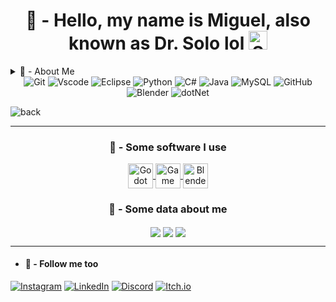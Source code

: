 <div align=center>
	<h1 align=center> 🤖 - Hello, my name is Miguel, also known as Dr. Solo lol
		<picture>
		  <source height="30" width="30" media="(prefers-color-scheme: dark)" srcset="https://user-images.githubusercontent.com/25423296/163456776-7f95b81a-f1ed-45f7-b7ab-8fa810d529fa.png">
		  <source height="30" width="30" media="(prefers-color-scheme: light)" srcset="https://user-images.githubusercontent.com/25423296/163456779-a8556205-d0a5-45e2-ac17-42d089e3c3f8.png">
		  <img 	  height="30" width="30" alt="Shows an illustrated sun in light mode and a moon with stars in dark mode." src="https://user-images.githubusercontent.com/25423296/163456779-a8556205-d0a5-45e2-ac17-42d089e3c3f8.png">
		</picture>
	</h1>
</div>

<details>
	<summary>🤖 - About Me</summary>

  * | 💻 | I'm studying computer engineering |
    |-----|-----------------------------------|
    | 👾 | Dev Indie |
    | 🤖 | Lover For Bots |
    | 🔭 | Star Lover |
    
   ## ROBOOOOOOOOOOOOT
![CAAAAAAAAAT](https://media1.tenor.com/m/wnh85fvO2GoAAAAC/cat-vacuum.gif)

</details>

<!--
![background](https://cdn.leonardo.ai/users/4ca3dbe5-820e-447b-aecc-ffb603540e48/generations/d2af487c-a848-457b-bea1-f48bab31117c/variations/UniversalUpscaler_d2af487c-a848-457b-bea1-f48bab31117c.jpg) 
-->


<div align=center>
	<img title="Git" 	src="https://img.shields.io/badge/GIT-E44C30?style=for-the-badge&logo=git&logoColor=white"/>
	<img title="Vscode" 	src="https://img.shields.io/badge/Vscode-007ACC?style=for-the-badge&logo=visual-studio-code&logoColor=white"/>
	<img title="Eclipse"	src="https://img.shields.io/badge/Eclipse-E44C30?style=for-the-badge&logo=eclipse&logoColor=white"/>
	<img title="Python"	src="https://img.shields.io/badge/python-3670A0?style=for-the-badge&logo=python&logoColor=ffdd54"/>
	<img title="C#"		src="https://img.shields.io/badge/C%23-239120?style=for-the-badge&logo=c-sharp&logoColor=white"/>
	<img title="Java"	src="https://img.shields.io/badge/java-%23ED8B00.svg?style=for-the-badge&logo=openjdk&logoColor=white"/>
	<img title="MySQL"	src="https://img.shields.io/badge/MySQL-00000F?style=for-the-badge&logo=mysql&logoColor=white"/>
	<img title="GitHub"	src="https://img.shields.io/badge/GitHub-00000F?style=for-the-badge&logo=github&logoColor=white"/>
	<img title="Blender"	src="https://img.shields.io/badge/Blender-E44C30?style=for-the-badge&logo=blender&logoColor=white"/>
	<img title="dotNet"	src="https://img.shields.io/badge/DotNet-A020F0?style=for-the-badge&logo=dotnet&logoColor=white"/>
</div>

![back](https://media.discordapp.net/attachments/1281018291984269443/1283153932264276010/13_Sem_Titulo_20240910163114.jpg?ex=66ea8779&is=66e935f9&hm=3894bebe57e01afd11c621c58a520fae30e5c6a713d11d25ac2019c40f5c8d5a&=&format=webp&width=1439&height=600)

<hr>

<div	align=center>
	<h3 align=center>🤖 - Some software I use</h3>
	<a title="Godot" target="_blank" href="https://godotengine.org">
		<img align=center title="Godot" alt="Godot Icon" height="40" width="40" align="center" src="https://upload.wikimedia.org/wikipedia/commons/thumb/6/6a/Godot_icon.svg/2048px-Godot_icon.svg.png" />
	</a>
	<a title="Game Maker" target="_blank" href="https://gamemaker.io/en">
		<img align=center title="Game Maker" alt="Game Maker Icon" height="40" width="40" align="center" src = "https://freefilehippo.com/wp-content/uploads/2020/11/gamemaker-studio-2-logo.png" />
	</a>
	<a title="Blender" target="_blank" href="https://www.blender.org">
		<img align=center title="Blender" alt="Blender Icon" height="40" width="40" align="center" src = "https://github.com/DoutorSolo/DoutorSolo/assets/132822901/0aacb41d-d132-4558-ad5b-ecb64a438e34" />
	</a>
</div>

<div align=center>
	<h3 align=center>🤖 - Some data about me</h3>
	<img align=center src = "https://github-readme-stats.vercel.app/api?username=DoctorSolo&theme=shadow_red&bg_color=000&border_color=FF0000&show_icons=true&icon_color=FF0000&title_color=FF0000&text_color=FFF" />
	<img align=center src = "https://github-readme-stats-git-masterrstaa-rickstaa.vercel.app/api/top-langs/?username=DoctorSolo&layout=compact&bg_color=000&border_color=FF0000&title_color=FF0000&text_color=FFF&langs_count=8" />
	<img align=center src = "https://streak-stats.demolab.com/?user=DoctorSolo&theme=youtube_dark&background=000&border=FF0000&dates=FFF"/>
</div>

<hr>

- #### 🤖 - Follow me too ####
[![Instagram](https://img.shields.io/badge/-Instagram-%23E4405F?style=for-the-badge&logo=instagram&logoColor=white)](https://www.instagram.com/who_miguel_/)
[![LinkedIn](https://img.shields.io/badge/LinkedIn-0077B5?style=for-the-badge&logo=linkedin&logoColor=white)](https://www.linkedin.com/in/miguel-e-a46b13279/)
[![Discord](https://img.shields.io/badge/Discord-7289DA?style=for-the-badge&logo=discord&logoColor=white)](https://discord.com/users/534808726570270731/)
[![Itch.io](https://img.shields.io/badge/-Itch.io-000?style=for-the-badge&logo=itch.io&logoColor=%23E4405F)](https://doctor-solo.itch.io/)
